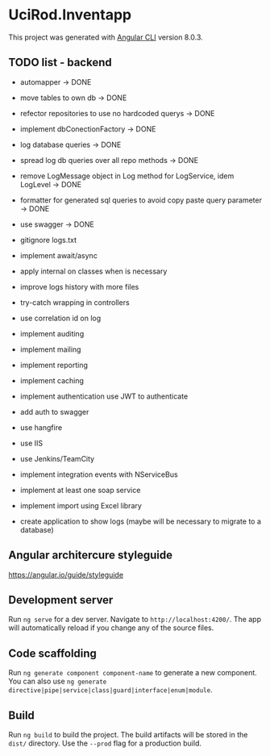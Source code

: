 # UciRod.Inventapp
This project was generated with [Angular CLI](https://github.com/angular/angular-cli) version 8.0.3.

## TODO list - backend
* automapper -> DONE
* move tables to own db -> DONE
* refector repositories to use no hardcoded querys -> DONE
* implement dbConectionFactory -> DONE 
* log database queries -> DONE
* spread log db queries over all repo methods -> DONE
* remove LogMessage object in Log method for LogService, idem LogLevel -> DONE
* formatter for generated sql queries to avoid copy paste query parameter -> DONE
* use swagger -> DONE

* gitignore logs.txt

* implement await/async
* apply internal on classes when is necessary
* improve logs history with more files
* try-catch wrapping in controllers
* use correlation id on log
* implement auditing
* implement mailing
* implement reporting
* implement caching
* implement authentication use JWT to authenticate
* add auth to swagger
* use hangfire
* use IIS
* use Jenkins/TeamCity
* implement integration events with NServiceBus
* implement at least one soap service
* implement import using Excel library
* create application to show logs (maybe will be necessary to migrate to a database)


## Angular architercure styleguide

https://angular.io/guide/styleguide

## Development server

Run `ng serve` for a dev server. Navigate to `http://localhost:4200/`. The app will automatically reload if you change any of the source files.

## Code scaffolding

Run `ng generate component component-name` to generate a new component. You can also use `ng generate directive|pipe|service|class|guard|interface|enum|module`.

## Build

Run `ng build` to build the project. The build artifacts will be stored in the `dist/` directory. Use the `--prod` flag for a production build.